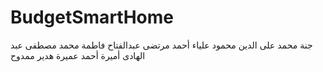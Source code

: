 # BudgetSmartHome
جنة محمد على الدين محمود
علياء أحمد مرتضى عبدالفتاح
فاطمة محمد مصطفى عبد الهادى
أميرة أحمد عميرة
هدير ممدوح 
